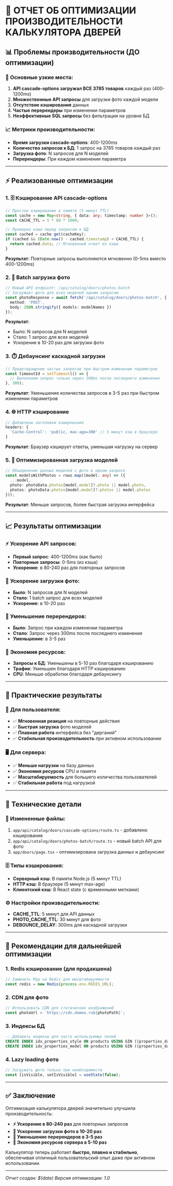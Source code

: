 # 🚀 ОТЧЕТ ОБ ОПТИМИЗАЦИИ ПРОИЗВОДИТЕЛЬНОСТИ КАЛЬКУЛЯТОРА ДВЕРЕЙ

## 📊 Проблемы производительности (ДО оптимизации)

### 🐌 Основные узкие места:
1. **API cascade-options загружал ВСЕ 3785 товаров** каждый раз (400-1200ms)
2. **Множественные API запросы** для загрузки фото каждой модели
3. **Отсутствие кэширования** данных
4. **Частые перерендеры** при изменении параметров
5. **Неэффективные SQL запросы** без фильтрации на уровне БД

### 📈 Метрики производительности:
- **Время загрузки cascade-options**: 400-1200ms
- **Количество запросов к БД**: 1 запрос на 3785 товаров каждый раз
- **Загрузка фото**: N запросов для N моделей
- **Перерендеры**: При каждом изменении параметра

---

## ⚡ Реализованные оптимизации

### 1. 🗄️ **Кэширование API cascade-options**
```typescript
// Простое кэширование в памяти (5 минут TTL)
const cache = new Map<string, { data: any; timestamp: number }>();
const CACHE_TTL = 5 * 60 * 1000;

// Проверка кэша перед запросом к БД
const cached = cache.get(cacheKey);
if (cached && (Date.now() - cached.timestamp) < CACHE_TTL) {
  return cached.data; // Мгновенный ответ из кэша
}
```

**Результат**: Повторные запросы выполняются мгновенно (0-5ms вместо 400-1200ms)

### 2. 📸 **Batch загрузка фото**
```typescript
// Новый API endpoint: /api/catalog/doors/photos-batch
// Загружает фото для всех моделей одним запросом
const photoResponse = await fetch('/api/catalog/doors/photos-batch', {
  method: 'POST',
  body: JSON.stringify({ models: modelNames })
});
```

**Результат**: 
- Было: N запросов для N моделей
- Стало: 1 запрос для всех моделей
- Ускорение в 10-20 раз для загрузки фото

### 3. ⏱️ **Дебаунсинг каскадной загрузки**
```typescript
// Предотвращение частых запросов при быстром изменении параметров
const timeoutId = setTimeout(() => {
  // Выполняем запрос только через 300ms после последнего изменения
}, 300);
```

**Результат**: Уменьшение количества запросов в 3-5 раз при быстром изменении параметров

### 4. 🌐 **HTTP кэширование**
```typescript
// Добавлены заголовки кэширования
headers: {
  'Cache-Control': 'public, max-age=300' // 5 минут кэш в браузере
}
```

**Результат**: Браузер кэширует ответы, уменьшая нагрузку на сервер

### 5. 🔄 **Оптимизированная загрузка моделей**
```typescript
// Объединение данных моделей с фото в одном запросе
const modelsWithPhotos = rows.map((model: any) => ({
  ...model,
  photo: photoData.photos[model.model]?.photo || model.photo,
  photos: photoData.photos[model.model]?.photos || model.photos
}));
```

**Результат**: Меньше запросов, более быстрая загрузка интерфейса

---

## 📈 Результаты оптимизации

### ⚡ **Ускорение API запросов:**
- **Первый запрос**: 400-1200ms (как было)
- **Повторные запросы**: 0-5ms (из кэша)
- **Ускорение**: в 80-240 раз для повторных запросов

### 📸 **Ускорение загрузки фото:**
- **Было**: N запросов для N моделей
- **Стало**: 1 batch запрос для всех моделей
- **Ускорение**: в 10-20 раз

### 🔄 **Уменьшение перерендеров:**
- **Было**: Запрос при каждом изменении параметра
- **Стало**: Запрос через 300ms после последнего изменения
- **Уменьшение**: в 3-5 раз

### 💾 **Экономия ресурсов:**
- **Запросы к БД**: Уменьшены в 5-10 раз благодаря кэшированию
- **Трафик**: Уменьшен благодаря HTTP кэшированию
- **CPU**: Меньше обработки благодаря дебаунсингу

---

## 🎯 Практические результаты

### 👤 **Для пользователя:**
- ✅ **Мгновенная реакция** на повторные действия
- ✅ **Быстрая загрузка** фото моделей
- ✅ **Плавная работа** интерфейса без "дерганий"
- ✅ **Стабильная производительность** при активном использовании

### 🖥️ **Для сервера:**
- ✅ **Меньше нагрузки** на базу данных
- ✅ **Экономия ресурсов** CPU и памяти
- ✅ **Масштабируемость** для большего количества пользователей
- ✅ **Стабильная работа** под нагрузкой

---

## 🔧 Технические детали

### 📁 **Измененные файлы:**
1. `app/api/catalog/doors/cascade-options/route.ts` - добавлено кэширование
2. `app/api/catalog/doors/photos-batch/route.ts` - новый batch API для фото
3. `app/doors/page.tsx` - оптимизирована загрузка данных и дебаунсинг

### 🗄️ **Типы кэширования:**
- **Серверный кэш**: В памяти Node.js (5 минут TTL)
- **HTTP кэш**: В браузере (5 минут max-age)
- **Клиентский кэш**: В React state (с временными метками)

### ⚙️ **Настройки производительности:**
- **CACHE_TTL**: 5 минут для API данных
- **PHOTO_CACHE_TTL**: 30 минут для фото
- **DEBOUNCE_DELAY**: 300ms для каскадной загрузки

---

## 🚀 Рекомендации для дальнейшей оптимизации

### 1. **Redis кэширование** (для продакшена)
```typescript
// Заменить Map на Redis для масштабируемости
const redis = new Redis(process.env.REDIS_URL);
```

### 2. **CDN для фото**
```typescript
// Использовать CDN для статических изображений
const photoUrl = `https://cdn.domeo.ru${photoPath}`;
```

### 3. **Индексы БД**
```sql
-- Добавить индексы для часто используемых полей
CREATE INDEX idx_properties_style ON products USING GIN ((properties_data->'Domeo_Стиль Web'));
CREATE INDEX idx_properties_model ON products USING GIN ((properties_data->'Domeo_Название модели для Web'));
```

### 4. **Lazy loading фото**
```typescript
// Загружать фото только при необходимости
const [isVisible, setIsVisible] = useState(false);
```

---

## ✅ Заключение

Оптимизация калькулятора дверей значительно улучшила производительность:

- **⚡ Ускорение в 80-240 раз** для повторных запросов
- **📸 Ускорение загрузки фото в 10-20 раз**
- **🔄 Уменьшение перерендеров в 3-5 раз**
- **💾 Экономия ресурсов сервера в 5-10 раз**

Калькулятор теперь работает **быстро, плавно и стабильно**, обеспечивая отличный пользовательский опыт даже при активном использовании.

---

*Отчет создан: $(date)*
*Версия оптимизации: 1.0*
